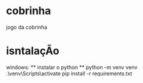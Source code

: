 # cobrinha
jogo da cobrinha
# isntalaçÃo
windows: **
instalar o python **
python -m venv venv
.\venv\Scripts\activate
pip install -r requirements.txt
